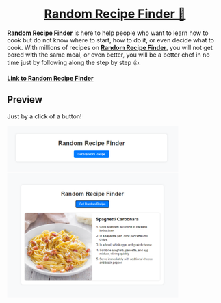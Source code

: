 <!-- [![Review Assignment Due Date](https://classroom.github.com/assets/deadline-readme-button-22041afd0340ce965d47ae6ef1cefeee28c7c493a6346c4f15d667ab976d596c.svg)](https://classroom.github.com/a/ud456hEF)
# assignment-module-3 -->

# <h1 align ="center"> [Random Recipe Finder 🍕](https://www.bekerja.site/) </h1>

**[Random Recipe Finder](https://www.bekerja.site/)** is here to help people who want to learn how to cook but do not know where to start, how to do it, or even decide what to cook. With millions of recipes on **[Random Recipe Finder](https://www.bekerja.site/)**, you will not get bored with the same meal, or even better, you will be a better chef in no time just by following along the step by step 👍.

**[Link to Random Recipe Finder](https://www.bekerja.site/)**

## Preview

Just by a click of a button! 


<img src="./src\Readme\main-page.png" alt="preview" width="400px"/>


<img src="./src\Readme\recipe-example.png" alt="preview" width="400px"/>

